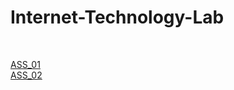 # Internet-Technology-Lab
<br />

<a href="https://pravinkr05.github.io/Internet-Technology-Lab/ass_01/index.html">ASS_01</a><br />
<a href="https://pravinkr05.github.io/Internet-Technology-Lab/ass_02/index.html">ASS_02</a>

